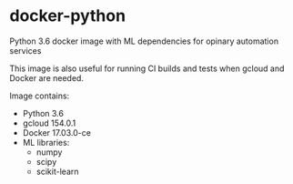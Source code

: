 # docker-python
Python 3.6 docker image with ML dependencies for opinary automation services

This image is also useful for running CI builds and tests when gcloud and Docker are needed.

Image contains:

* Python 3.6
* gcloud 154.0.1
* Docker 17.03.0-ce
* ML libraries:
    * numpy
    * scipy
    * scikit-learn
